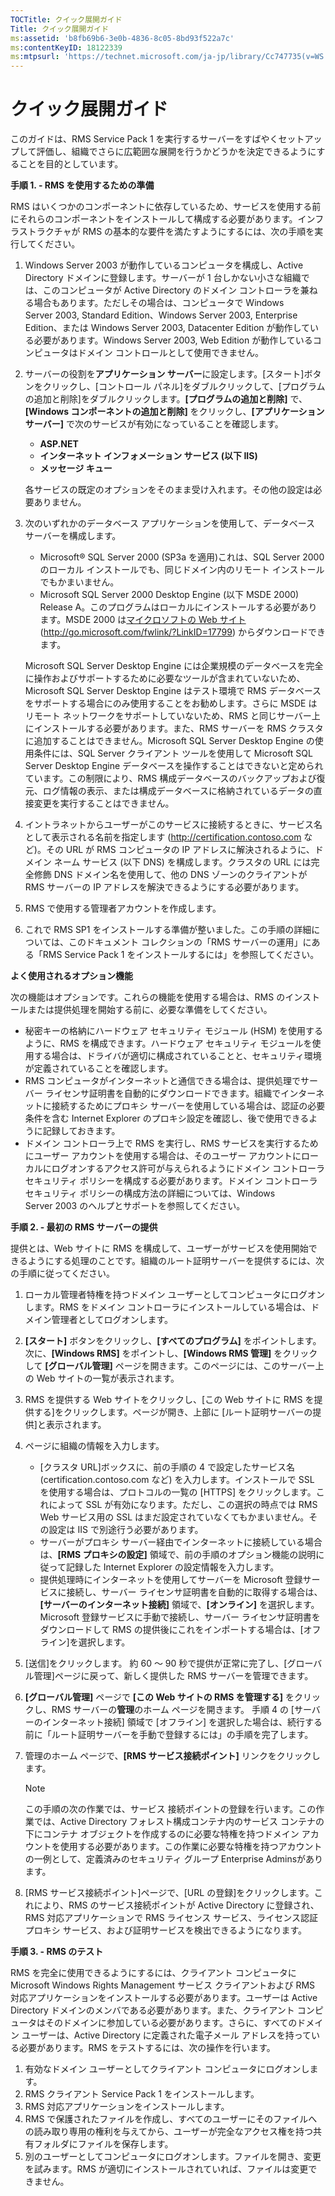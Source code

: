 ```yaml
---
TOCTitle: クイック展開ガイド
Title: クイック展開ガイド
ms:assetid: 'b8fb69b6-3e0b-4836-8c05-8bd93f522a7c'
ms:contentKeyID: 18122339
ms:mtpsurl: 'https://technet.microsoft.com/ja-jp/library/Cc747735(v=WS.10)'
---
```


クイック展開ガイド
==================

このガイドは、RMS Service Pack 1 を実行するサーバーをすばやくセットアップして評価し、組織でさらに広範囲な展開を行うかどうかを決定できるようにすることを目的としています。

**手順 1. - RMS を使用するための準備**

RMS はいくつかのコンポーネントに依存しているため、サービスを使用する前にそれらのコンポーネントをインストールして構成する必要があります。インフラストラクチャが RMS の基本的な要件を満たすようにするには、次の手順を実行してください。

1.  Windows Server 2003 が動作しているコンピュータを構成し、Active Directory ドメインに登録します。サーバーが 1 台しかない小さな組織では、このコンピュータが Active Directory のドメイン コントローラを兼ねる場合もあります。ただしその場合は、コンピュータで Windows Server 2003, Standard Edition、Windows Server 2003, Enterprise Edition、または Windows Server 2003, Datacenter Edition が動作している必要があります。Windows Server 2003, Web Edition が動作しているコンピュータはドメイン コントロールとして使用できません。
2.  サーバーの役割を**アプリケーション サーバー**に設定します。\[スタート\]ボタンをクリックし、\[コントロール パネル\]をダブルクリックして、\[プログラムの追加と削除\]をダブルクリックします。**\[プログラムの追加と削除\]** で、**\[Windows コンポーネントの追加と削除\]** をクリックし、**\[アプリケーション サーバー\]** で次のサービスが有効になっていることを確認します。
    -   **ASP.NET**
    -   **インターネット インフォメーション サービス (以下 IIS)**
    -   **メッセージ キュー**

    各サービスの既定のオプションをそのまま受け入れます。その他の設定は必要ありません。
3.  次のいずれかのデータベース アプリケーションを使用して、データベース サーバーを構成します。
    -   Microsoft® SQL Server 2000 (SP3a を適用)これは、SQL Server 2000 のローカル インストールでも、同じドメイン内のリモート インストールでもかまいません。
    -   Microsoft SQL Server 2000 Desktop Engine (以下 MSDE 2000) Release A。このプログラムはローカルにインストールする必要があります。MSDE 2000 は[マイクロソフトの Web サイト](http://go.microsoft.com/fwlink/?linkid=17799) (http://go.microsoft.com/fwlink/?LinkID=17799) からダウンロードできます。

    Microsoft SQL Server Desktop Engine には企業規模のデータベースを完全に操作およびサポートするために必要なツールが含まれていないため、Microsoft SQL Server Desktop Engine はテスト環境で RMS データベースをサポートする場合にのみ使用することをお勧めします。さらに MSDE はリモート ネットワークをサポートしていないため、RMS と同じサーバー上にインストールする必要があります。また、RMS サーバーを RMS クラスタに追加することはできません。Microsoft SQL Server Desktop Engine の使用条件には、SQL Server クライアント ツールを使用して Microsoft SQL Server Desktop Engine データベースを操作することはできないと定められています。この制限により、RMS 構成データベースのバックアップおよび復元、ログ情報の表示、または構成データベースに格納されているデータの直接変更を実行することはできません。
4.  イントラネットからユーザーがこのサービスに接続するときに、サービス名として表示される名前を指定します (http://certification.contoso.com など)。その URL が RMS コンピュータの IP アドレスに解決されるように、ドメイン ネーム サービス (以下 DNS) を構成します。クラスタの URL には完全修飾 DNS ドメイン名を使用して、他の DNS ゾーンのクライアントが RMS サーバーの IP アドレスを解決できるようにする必要があります。
5.  RMS で使用する管理者アカウントを作成します。
6.  これで RMS SP1 をインストールする準備が整いました。この手順の詳細については、このドキュメント コレクションの「RMS サーバーの運用」にある「RMS Service Pack 1 をインストールするには」を参照してください。

**よく使用されるオプション機能**

次の機能はオプションです。これらの機能を使用する場合は、RMS のインストールまたは提供処理を開始する前に、必要な準備をしてください。

-   秘密キーの格納にハードウェア セキュリティ モジュール (HSM) を使用するように、RMS を構成できます。ハードウェア セキュリティ モジュールを使用する場合は、ドライバが適切に構成されていることと、セキュリティ環境が定義されていることを確認します。
-   RMS コンピュータがインターネットと通信できる場合は、提供処理でサーバー ライセンサ証明書を自動的にダウンロードできます。組織でインターネットに接続するためにプロキシ サーバーを使用している場合は、認証の必要条件を含む Internet Explorer のプロキシ設定を確認し、後で使用できるように記録しておきます。
-   ドメイン コントローラ上で RMS を実行し、RMS サービスを実行するためにユーザー アカウントを使用する場合は、そのユーザー アカウントにローカルにログオンするアクセス許可が与えられるようにドメイン コントローラ セキュリティ ポリシーを構成する必要があります。ドメイン コントローラ セキュリティ ポリシーの構成方法の詳細については、Windows Server 2003 のヘルプとサポートを参照してください。

**手順 2. - 最初の RMS サーバーの提供**

提供とは、Web サイトに RMS を構成して、ユーザーがサービスを使用開始できるようにする処理のことです。組織のルート証明サーバーを提供するには、次の手順に従ってください。

1.  ローカル管理者特権を持つドメイン ユーザーとしてコンピュータにログオンします。RMS をドメイン コントローラにインストールしている場合は、ドメイン管理者としてログオンします。
2.  **\[スタート\]** ボタンをクリックし、**\[すべてのプログラム\]** をポイントします。次に、**\[Windows RMS\]** をポイントし、**\[Windows RMS 管理\]** をクリックして **\[グローバル管理\]** ページを開きます。このページには、このサーバー上の Web サイトの一覧が表示されます。
3.  RMS を提供する Web サイトをクリックし、\[この Web サイトに RMS を提供する\]をクリックします。ページが開き、上部に \[ルート証明サーバーの提供\]と表示されます。
4.  ページに組織の情報を入力します。
    -   \[クラスタ URL\]ボックスに、前の手順の 4 で設定したサービス名 (certification.contoso.com など) を入力します。インストールで SSL を使用する場合は、プロトコルの一覧の \[HTTPS\] をクリックします。これによって SSL が有効になります。ただし、この選択の時点では RMS Web サービス用の SSL はまだ設定されていなくてもかまいません。その設定は IIS で別途行う必要があります。
    -   サーバーがプロキシ サーバー経由でインターネットに接続している場合は、**\[RMS プロキシの設定\]** 領域で、前の手順のオプション機能の説明に従って記録した Internet Explorer の設定情報を入力します。
    -   提供処理時にインターネットを使用してサーバーを Microsoft 登録サービスに接続し、サーバー ライセンサ証明書を自動的に取得する場合は、**\[サーバーのインターネット接続\]** 領域で、**\[オンライン\]** を選択します。Microsoft 登録サービスに手動で接続し、サーバー ライセンサ証明書をダウンロードして RMS の提供後にこれをインポートする場合は、\[オフライン\]を選択します。
5.  \[送信\]をクリックします。
    約 60 ～ 90 秒で提供が正常に完了し、\[グローバル管理\]ページに戻って、新しく提供した RMS サーバーを管理できます。
6.  **\[グローバル管理\]** ページで **\[この Web サイトの RMS を管理する\]** をクリックし、RMS サーバーの**管理**のホーム ページを開きます。
    手順 4 の \[サーバーのインターネット接続\] 領域で \[オフライン\] を選択した場合は、続行する前に「ルート証明サーバーを手動で登録するには」の手順を完了します。
7.  管理のホーム ページで、**\[RMS サービス接続ポイント\]** リンクをクリックします。

    > [!Note]  
    > この手順の次の作業では、サービス 接続ポイントの登録を行います。この作業では、Active Directory フォレスト構成コンテナ内のサービス コンテナの下にコンテナ オブジェクトを作成するのに必要な特権を持つドメイン アカウントを使用する必要があります。この作業に必要な特権を持つアカウントの一例として、定義済みのセキュリティ グループ Enterprise Adminsがあります。 

1.  \[RMS サービス接続ポイント\]ページで、\[URL の登録\]をクリックします。これにより、RMS のサービス接続ポイントが Active Directory に登録され、RMS 対応アプリケーションで RMS ライセンス サービス、ライセンス認証プロキシ サービス、および証明サービスを検出できるようになります。

**手順 3. - RMS のテスト**

RMS を完全に使用できるようにするには、クライアント コンピュータに Microsoft Windows Rights Management サービス クライアントおよび RMS 対応アプリケーションをインストールする必要があります。ユーザーは Active Directory ドメインのメンバである必要があります。また、クライアント コンピュータはそのドメインに参加している必要があります。さらに、すべてのドメイン ユーザーは、Active Directory に定義された電子メール アドレスを持っている必要があります。RMS をテストするには、次の操作を行います。

1.  有効なドメイン ユーザーとしてクライアント コンピュータにログオンします。
2.  RMS クライアント Service Pack 1 をインストールします。
3.  RMS 対応アプリケーションをインストールします。
4.  RMS で保護されたファイルを作成し、すべてのユーザーにそのファイルへの読み取り専用の権利を与えてから、ユーザーが完全なアクセス権を持つ共有フォルダにファイルを保存します。
5.  別のユーザーとしてコンピュータにログオンします。ファイルを開き、変更を試みます。RMS が適切にインストールされていれば、ファイルは変更できません。
